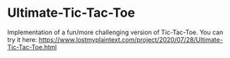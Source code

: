 # Ultimate-Tic-Tac-Toe

Implementation of a fun/more challenging version of Tic-Tac-Toe. You can try it here: https://www.lostmyplaintext.com/project/2020/07/28/Ultimate-Tic-Tac-Toe.html
